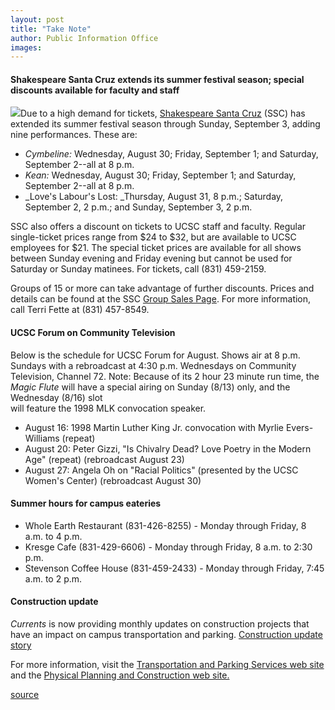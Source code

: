```yaml
---
layout: post
title: "Take Note"
author: Public Information Office
images:
---
```


#### Shakespeare Santa Cruz extends its summer festival season; special discounts available for faculty and staff

![][1]Due to a high demand for tickets, [Shakespeare Santa Cruz][2] (SSC) has extended its summer festival season through Sunday, September 3, adding nine performances. These are:

* _Cymbeline:_ Wednesday, August 30; Friday, September 1; and Saturday, September 2--all at 8 p.m.
* _Kean:_ Wednesday, August 30; Friday, September 1; and Saturday, September 2--all at 8 p.m.
* _Love's Labour's Lost: _Thursday, August 31, 8 p.m.; Saturday, September 2, 2 p.m.; and Sunday, September 3, 2 p.m.

SSC also offers a discount on tickets to UCSC staff and faculty. Regular single-ticket prices range from $24 to $32, but are available to UCSC employees for $21. The special ticket prices are available for all shows between Sunday evening and Friday evening but cannot be used for Saturday or Sunday matinees. For tickets, call (831) 459-2159.

Groups of 15 or more can take advantage of further discounts. Prices and details can be found at the SSC [Group Sales Page][3]. For more information, call Terri Fette at (831) 457-8549.

#### UCSC Forum on Community Television

Below is the schedule for UCSC Forum for August. Shows air at 8 p.m. Sundays with a rebroadcast at 4:30 p.m. Wednesdays on Community Television, Channel 72. Note: Because of its 2 hour 23 minute run time, the _Magic Flute_ will have a special airing on Sunday (8/13) only, and the Wednesday (8/16) slot   
will feature the 1998 MLK convocation speaker.

* August 16: 1998 Martin Luther King Jr. convocation with Myrlie Evers-Williams (repeat)
* August 20: Peter Gizzi, "Is Chivalry Dead? Love Poetry in the Modern Age" (repeat) (rebroadcast August 23)
* August 27: Angela Oh on "Racial Politics" (presented by the UCSC Women's Center) (rebroadcast August 30)

#### Summer hours for campus eateries

* Whole Earth Restaurant (831-426-8255) - Monday through Friday, 8 a.m. to 4 p.m.
* Kresge Cafe (831-429-6606) - Monday through Friday, 8 a.m. to 2:30 p.m.
* Stevenson Coffee House (831-459-2433) - Monday through Friday, 7:45 a.m. to 2 p.m.

#### Construction update

_Currents_ is now providing monthly updates on construction projects that have an impact on campus transportation and parking. [Construction update story][4]

For more information, visit the [Transportation and Parking Services web site][5] and the [Physical Planning and Construction web site.][6]

  

[1]: ../art/shakespeare.sc.150.jpg
[2]: http://www.shakespearesantacruz.org
[3]: http://www.shakespearesantacruz.org/summer00/groupds.shtml
[4]: ../../construction.html
[5]: http://www2.ucsc.edu/taps/
[6]: http://www2.ucsc.edu/ppc/

[source](http://www1.ucsc.edu/currents/00-01/08-14/takenote.html "Permalink to takenote")
